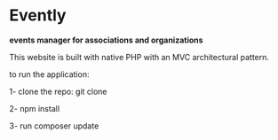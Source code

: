 # Evently
**events manager for associations and organizations**

This website is built with native PHP with an MVC architectural pattern.

to run the application:

1- clone the repo:
git clone

2- npm install

3- run composer update